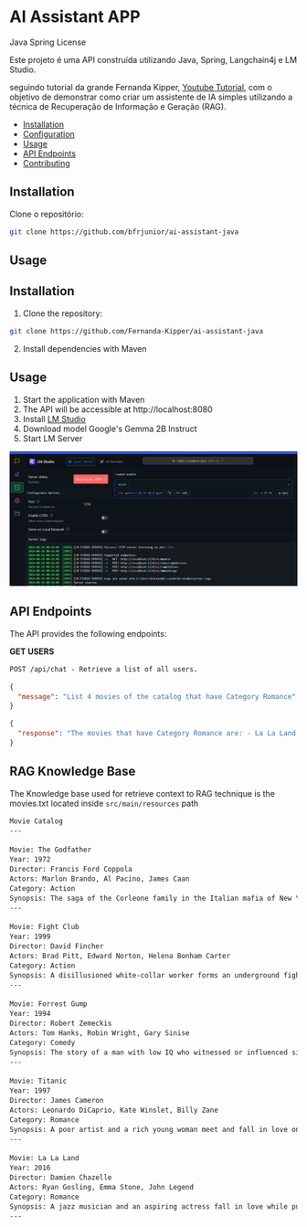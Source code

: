 # AI Assistant APP
Java Spring License

Este projeto é uma API construída utilizando Java, Spring, Langchain4j e LM Studio.

seguindo tutorial da grande Fernanda Kipper,  [Youtube Tutorial](https://www.youtube.com/live/Vo7OnKULYUg?si=xkKK2eVBFQNJSih4), com o objetivo de demonstrar como criar um assistente de IA simples utilizando a técnica de Recuperação de Informação e Geração (RAG).

- [Installation](#installation)
- [Configuration](#configuration)
- [Usage](#usage)
- [API Endpoints](#api-endpoints)
- [Contributing](#contributing)

## Installation
Clone o repositório:
```bash
git clone https://github.com/bfrjunior/ai-assistant-java
```

## Usage

## Installation

1. Clone the repository:

```bash
git clone https://github.com/Fernanda-Kipper/ai-assistant-java
```

2. Install dependencies with Maven

## Usage

1. Start the application with Maven
2. The API will be accessible at http://localhost:8080
3. Install [LM Studio](https://lmstudio.ai/)
4. Download model Google's Gemma 2B Instruct
5. Start LM Server


![alt text](lmstedio.PNG)

## API Endpoints
The API provides the following endpoints:

**GET USERS**
```markdown
POST /api/chat - Retrieve a list of all users.
```
```json
{
  "message": "List 4 movies of the catalog that have Category Romance"
}
```
```json
{
  "response": "The movies that have Category Romance are: - La La Land - Titanic"
}
```

## RAG Knowledge Base
The Knowledge base used for retrieve context to RAG technique is the movies.txt located inside `src/main/resources` path

```txt
Movie Catalog
---

Movie: The Godfather
Year: 1972
Director: Francis Ford Coppola
Actors: Marlon Brando, Al Pacino, James Caan
Category: Action
Synopsis: The saga of the Corleone family in the Italian mafia of New York.
---

Movie: Fight Club
Year: 1999
Director: David Fincher
Actors: Brad Pitt, Edward Norton, Helena Bonham Carter
Category: Action
Synopsis: A disillusioned white-collar worker forms an underground fight club.
---

Movie: Forrest Gump
Year: 1994
Director: Robert Zemeckis
Actors: Tom Hanks, Robin Wright, Gary Sinise
Category: Comedy
Synopsis: The story of a man with low IQ who witnessed or influenced significant events of the 20th century in America, maintaining hope and love for his childhood passion, Jenny.
---

Movie: Titanic
Year: 1997
Director: James Cameron
Actors: Leonardo DiCaprio, Kate Winslet, Billy Zane
Category: Romance
Synopsis: A poor artist and a rich young woman meet and fall in love on the fateful voyage of the RMS Titanic.
---

Movie: La La Land
Year: 2016
Director: Damien Chazelle
Actors: Ryan Gosling, Emma Stone, John Legend
Category: Romance
Synopsis: A jazz musician and an aspiring actress fall in love while pursuing their dreams in a city known for crushing hopes and breaking hearts.
---

```
